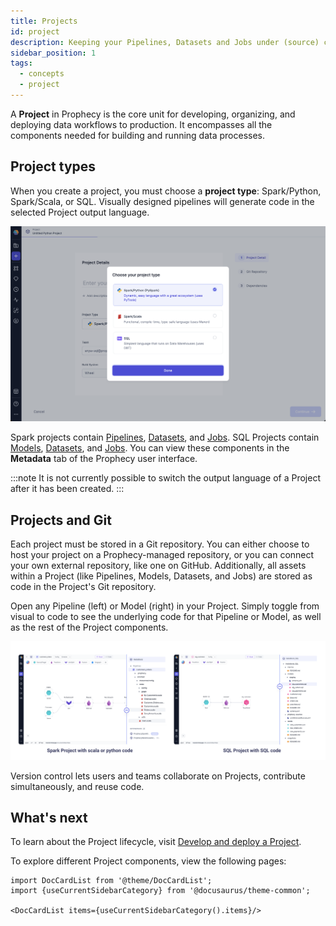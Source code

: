 ```yaml
---
title: Projects
id: project
description: Keeping your Pipelines, Datasets and Jobs under (source) control
sidebar_position: 1
tags:
  - concepts
  - project
---
```


A **Project** in Prophecy is the core unit for developing, organizing, and deploying data workflows to production. It encompasses all the components needed for building and running data processes.

## Project types

When you create a project, you must choose a **project type**: Spark/Python, Spark/Scala, or SQL. Visually designed pipelines will generate code in the selected Project output language.

![Project language](../img/project_language.png)

Spark projects contain [Pipelines](docs/concepts/project/pipelines.md), [Datasets](docs/concepts/project/dataset.md), and [Jobs](docs/Orchestration/Orchestration.md). SQL Projects contain [Models](docs/concepts/project/models.md), [Datasets](docs/concepts/project/dataset.md), and [Jobs](docs/Orchestration/Orchestration.md). You can view these components in the **Metadata** tab of the Prophecy user interface.

:::note
It is not currently possible to switch the output language of a Project after it has been created.
:::

## Projects and Git

Each project must be stored in a Git repository. You can either choose to host your project on a Prophecy-managed repository, or you can connect your own external repository, like one on GitHub. Additionally, all assets within a Project (like Pipelines, Models, Datasets, and Jobs) are stored as code in the Project's Git repository.

Open any Pipeline (left) or Model (right) in your Project. Simply toggle from visual to code to see the underlying code for that Pipeline or Model, as well as the rest of the Project components.

![Visual To Code](img/code-to-visual.png)

Version control lets users and teams collaborate on Projects, contribute simultaneously, and reuse code.

## What's next

To learn about the Project lifecycle, visit [Develop and deploy a Project](docs/ci-cd/deployment/deploy-project.md).

To explore different Project components, view the following pages:

```mdx-code-block
import DocCardList from '@theme/DocCardList';
import {useCurrentSidebarCategory} from '@docusaurus/theme-common';

<DocCardList items={useCurrentSidebarCategory().items}/>
```
